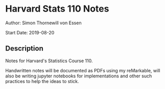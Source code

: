# Harvard Stats 110 Notes

Author: Simon Thornewill von Essen

Start Date: 2019-08-20

## Description

Notes for Harvard's Statistics Course 110. 

Handwritten notes will be documented as PDFs using my reMarkable, will also be writing jupyter notebooks for implementations and other such practices to help the ideas to stick.

